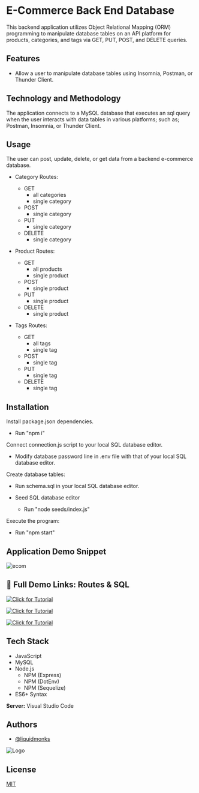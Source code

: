 
# E-Commerce Back End Database

This backend application utilizes Object Relational Mapping (ORM) programming to manipulate database tables on an API platform for products, categories, and tags via GET, PUT, POST, and DELETE queries. 



## Features

- Allow a user to manipulate database tables using Insomnia, Postman, or Thunder Client. 


## Technology and Methodology

The application connects to a MySQL database that executes an sql query when the user interacts with data tables in various platforms; such as; Postman, Insomnia, or Thunder Client.

## Usage

The user can post, update, delete, or get data from a backend e-commerce database.

- Category Routes:
    - GET
        - all categories
        - single category
    - POST
        - single category
    - PUT
        - single category
    - DELETE
        - single category

- Product Routes:
    - GET
        - all products
        - single product
    - POST
        - single product
    - PUT
        - single product
    - DELETE
        - single product

- Tags Routes:
    - GET
        - all tags
        - single tag
    - POST
        - single tag
    - PUT
        - single tag
    - DELETE
        - single tag

## Installation

Install package.json dependencies.
- Run "npm i"

Connect connection.js script to your local SQL database editor.
- Modify database password line in .env file with that of your local SQL database editor.

Create database tables:

- Run schema.sql in your local SQL database editor.

- Seed SQL database editor
    - Run "node seeds/index.js"

Execute the program:
- Run "npm start"

## Application Demo Snippet
![ecom](https://user-images.githubusercontent.com/114820394/215233350-fa892b30-bf20-4c1d-a810-4746ef64eb5b.gif)





## 🔗 Full Demo Links: Routes & SQL
[![Click for Tutorial](https://img.shields.io/badge/Full%20Video%20Demo-Click-yellow)](https://screencast-o-matic.com/watch/c0VtqPVxIab)

[![Click for Tutorial](https://img.shields.io/badge/Full%20Video%20Demo-Click-yellow)](https://screencast-o-matic.com/watch/c0Vt0pVx2hE)

[![Click for Tutorial](https://img.shields.io/badge/Full%20Video%20Demo-Click-yellow)](https://screencast-o-matic.com/watch/c0VwILVx3JG)

## Tech Stack


- JavaScript
- MySQL
- Node.js 
    - NPM (Express)
    - NPM (DotEnv)
    - NPM (Sequelize)
- ES6+ Syntax




**Server:** Visual Studio Code


## Authors

- [@liquidmonks](https://www.github.com/liquidmonks)


![Logo](https://i.imgur.com/MrXyBQy.png)


## License

[MIT](https://choosealicense.com/licenses/mit/)

